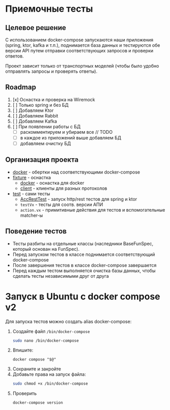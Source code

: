 # Приемочные тесты

## Целевое решение

C использованием docker-compose запускаются наши приложения
(spring, ktor, kafka и т.п.), поднимается база данных и
тестируются обе версии API путем отправки соответствующих
запросов и проверки ответов.

Проект зависит только от транспортных моделей (чтобы было удобно отправлять
запросы и проверять ответы).

## Roadmap

1. [x] Оснастка и проверка на Wiremock
2. [ ] Только spring и без БД
3. [ ] Добавляем Ktor
4. [ ] Добавляем Rabbit
5. [ ] Добавляем Kafka
6. [ ] При появлении работы с БД
    * [ ] раскомментируем и убираем все // TODO
    * [ ] в каждое из приложений выше добавляем БД
    * [ ] добавляем очистку БД

## Организация проекта

* [docker](./src/test/kotlin/docker) - обертки над соответствующими
  docker-compose
* [fixture](./src/test/kotlin/fixture) - оснастка
    * [docker](./src/test/kotlin/fixture/docker) - оснастка для docker
    * [client](./src/test/kotlin/fixture/client) - клиенты для разных
      протоколов
* [test](./src/test/kotlin/test) - сами тесты
    * [AccRestTest](./src/test/kotlin/test/AccRestTest.kt) - запуск http/rest
      тестов для spring и ktor
    * `testVx` - тесты для соотв. версии АПИ
    * `action.vx` - примитивные действия для тестов и вспомогательные matcher-ы

## Поведение тестов

* Тесты разбиты на отдельные классы (наследники BaseFunSpec, который основан на
  FunSpec).
* Перед запуском тестов в классе поднимается соответствующий docker-compose
* После завершения тестов в классе docker-compose завершается
* Перед каждым тестом выполняется очистка базы данных, чтобы сделать тесты
  независимыми друг от друга

# Запуск в Ubuntu с docker compose v2

Для запуска тестов можно создать alias docker-compose:

1. Создайте файл `/bin/docker-compose`
    ```bash
    sudo nano /bin/docker-compose
    ```
2. Впишите:
    ```
    docker compose "$@"
    ```
3. Сохраните и закройте
4. Добавьте права на запуск файла:
   ```bash
   sudo chmod +x /bin/docker-compose
   ```
5. Проверить
   ```bash
   docker-compose version
   ```
